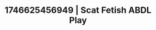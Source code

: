 ---
categories:
- ASMR tingles
- AI-generated
- Intimate reveal
- Deep gaze
- Sensual choreography
- Barefoot beauty
- ASMR
- Cosplay
image: /assets/images/1746625456949.jpg
layout: post
seo:
  description: Featured content with high-quality Scat Fetish, ABDL Play. HD images
    available.
  keywords: Scat Fetish, ABDL Play
  og_image: /assets/images/1746625456949.jpg
  schema_type: VisualArtwork
tags:
- ABDL Play
- '#1746625456949'
- Scat Fetish
title: 1746625456949 | Scat Fetish ABDL Play
---